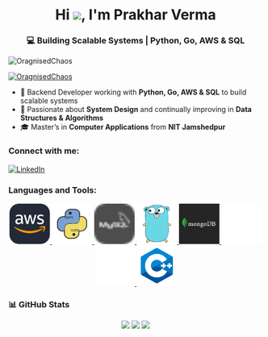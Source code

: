 
<h1 align="center">Hi <img src="https://raw.githubusercontent.com/MartinHeinz/MartinHeinz/master/wave.gif" width="30px">, I'm Prakhar Verma</h1>
<h3 align="center">💻 Building Scalable Systems | Python, Go, AWS & SQL</h3>

<p align="left">
  <img src="https://komarev.com/ghpvc/?username=OragnisedChaos&label=Profile%20views&color=0e75b6&style=flat" alt="OragnisedChaos" />
</p>

<p align="left">
  <a href="https://github.com/ryo-ma/github-profile-trophy">
    <img src="https://github-profile-trophy.vercel.app/?username=OragnisedChaos&theme=onedark" alt="OragnisedChaos" />
  </a>
</p>

- 💼 Backend Developer working with **Python, Go, AWS & SQL** to build scalable systems  
- 🌱 Passionate about **System Design** and continually improving in **Data Structures & Algorithms**  
- 🎓 Master’s in **Computer Applications** from **NIT Jamshedpur**

<h3 align="left">Connect with me:</h3>
<p align="left">
  <a href="https://linkedin.com/in/pv2908" target="blank">
    <img align="center" src="https://raw.githubusercontent.com/rahuldkjain/github-profile-readme-generator/master/src/images/icons/Social/linked-in-alt.svg" alt="LinkedIn" height="30" width="40" />
  </a>
</p>

<h3 align="left">Languages and Tools:</h3>
<p align="center">
  <a href="https://aws.amazon.com" target="_blank" rel="noreferrer">
    <img src="assets/icons/aws.svg" alt="AWS" width="80" height="80"/>
  </a>
  <a href="https://www.python.org" target="_blank" rel="noreferrer">
   <img src="assets/icons/python.svg" alt="Python" width="80" height="80"/>
  </a>
  <a href="https://www.mysql.com/" target="_blank" rel="noreferrer">
     <img src="assets/icons/mysql.svg" alt="MySQL" width="80" height="80"/>
  </a>
  <a href="https://golang.org" target="_blank" rel="noreferrer">
    <img src="assets/icons/Go.svg" alt="Go" width="80" height="80"/>
  </a>
  <a href="https://www.mongodb.com/" target="_blank" rel="noreferrer">
    <img src="assets/icons/mong.png" alt="MongoDB" width="80" height="80"/>
  </a>
  <a href="https://nodejs.org" target="_blank" rel="noreferrer">
    <img src="assets/icons/nodejs.svg" alt="Node.js" width="80" height="80"/>
  </a>
  <a href="https://expressjs.com" target="_blank" rel="noreferrer">
    <img src="assets/icons/express.svg" alt="Express.js" width="80" height="80"/>
  </a>
  <a href="https://isocpp.org" target="_blank" rel="noreferrer">
    <img src="assets/icons/c++.svg" alt="C++" width="80" height="80"/>
  </a>
</p>

### 📊 GitHub Stats

<p align="center">
  <img src="https://github-readme-stats.vercel.app/api?username=OragnisedChaos&show_icons=true&theme=dark" width="33%" />
  <img src="https://github-readme-stats.vercel.app/api/top-langs?username=OragnisedChaos&layout=compact&theme=dark" width="25%" />
  <img src="https://github-readme-streak-stats.herokuapp.com/?user=OragnisedChaos&theme=dark" width="35%" />
</p>
